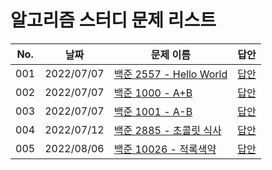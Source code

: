 # 알고리즘 스터디 문제 리스트
No. | 날짜 | 문제 이름 | 답안
--- | --- | --- | ---
001 | 2022/07/07 | [백준 2557 - Hello World](https://www.acmicpc.net/problem/2557) | [답안](https://github.com/july5amp/algorithm-study/tree/master/2022/001)
002 | 2022/07/07 | [백준 1000 - A+B](https://www.acmicpc.net/problem/1000) | [답안](https://github.com/july5amp/algorithm-study/tree/master/2022/002)
003 | 2022/07/07 | [백준 1001 - A-B](https://www.acmicpc.net/problem/1001) | [답안](https://github.com/july5amp/algorithm-study/tree/master/2022/003)
004 | 2022/07/12 | [백준 2885 - 초콜릿 식사](https://www.acmicpc.net/problem/2885) | [답안](https://github.com/july5amp/algorithm-study/tree/master/2022/004)
005 | 2022/08/06 | [백준 10026 - 적록색약](https://www.acmicpc.net/problem/10026) | [답안](https://github.com/july5amp/algorithm-study/tree/master/2022/005)

